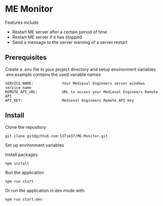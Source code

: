 # ME Monitor

Features include
* Restart ME server after a certain period of time
* Restart ME server if it has stopped
* Send a message to the server warning of a server restart

## Prerequisites

Create a .env file in your project directory and setup environment variables
.env.example contains the used variable names

```
SERVICE_NAME:             Your Medieval Engineers server windows service name
REMOTE_API_URL:           URL to access your Medieval Engineers Remote API
API_KEY:                  Medieval Engineers Remote API Key
```

## Install

Clone the repository

`git clone git@github.com:13Tim37/ME-Monitor.git`

Set up environment variables

Install packages

`npm install`

Run the application

`npm run start`

Or run the application in dev mode with

`npm run start:dev`
